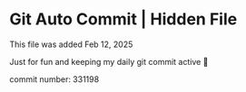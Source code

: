 # Git Auto Commit | Hidden File

This file was added Feb 12, 2025

Just for fun and keeping my daily git commit active 🤪

commit number: 331198

